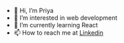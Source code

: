 - 👋 Hi, I’m Priya
- 👀 I’m interested in web development
- 🌱 I’m currently learning React
- 📫 How to reach me at [Linkedin](https://www.linkedin.com/in/priya-kumari-8152bb250/)

